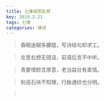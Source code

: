 ```yaml
---
title: 七律胡思乱想
key: 2019.2.21
tags: 七律
categories: 律诗
---
```


<blockquote class="blockquote-center">昏眼迷糊多朦胧，写诗结句却求工。
</blockquote>
<blockquote class="blockquote-center">左思右想无错话，前语后言不中听。
</blockquote>
<blockquote class="blockquote-center">青要增颜含厚意，老当益壮有柔情。
</blockquote>
<blockquote class="blockquote-center">别说石块不知理，行脉通纹也分明。
</blockquote>
<blockquote class="blockquote-center"></br>
</blockquote>
